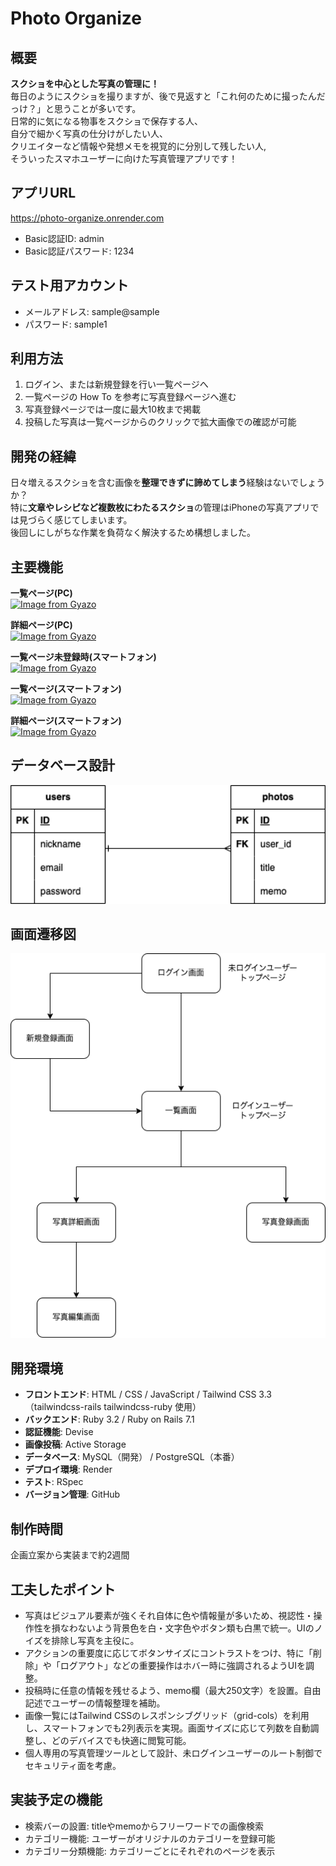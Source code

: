 # Photo Organize  
  
  
  
## 概要  
**スクショを中心とした写真の管理に！**  
毎日のようにスクショを撮りますが、後で見返すと「これ何のために撮ったんだっけ？」と思うことが多いです。  
日常的に気になる物事をスクショで保存する人、  
自分で細かく写真の仕分けがしたい人、  
クリエイターなど情報や発想メモを視覚的に分別して残したい人,  
そういったスマホユーザーに向けた写真管理アプリです！  
  
  
  
## アプリURL  
https://photo-organize.onrender.com  
- Basic認証ID: admin  
- Basic認証パスワード: 1234  
  
  
  
## テスト用アカウント  
- メールアドレス: sample@sample  
- パスワード: sample1  
  
  

## 利用方法  
1. ログイン、または新規登録を行い一覧ページへ  
2. 一覧ページの How To を参考に写真登録ページへ進む  
3. 写真登録ページでは一度に最大10枚まで掲載  
4. 投稿した写真は一覧ページからのクリックで拡大画像での確認が可能  
  
  
  
## 開発の経緯  
日々増えるスクショを含む画像を**整理できずに諦めてしまう**経験はないでしょうか？  
特に**文章やレシピなど複数枚にわたるスクショ**の管理はiPhoneの写真アプリでは見づらく感じてしまいます。  
後回しにしがちな作業を負荷なく解決するため構想しました。  
  
  
  
## 主要機能  
**一覧ページ(PC)**  
[![Image from Gyazo](https://i.gyazo.com/d6016e6ff0238c6641512a4a71b6ba31.gif)](https://gyazo.com/d6016e6ff0238c6641512a4a71b6ba31)  
  
**詳細ページ(PC)**  
[![Image from Gyazo](https://i.gyazo.com/dd8298446feeed5080cc4b26009bf87f.gif)](https://gyazo.com/dd8298446feeed5080cc4b26009bf87f)  
  
**一覧ページ未登録時(スマートフォン)**  
[![Image from Gyazo](https://i.gyazo.com/cf81c6962891f086954913b0d5cf81a9.gif)](https://gyazo.com/cf81c6962891f086954913b0d5cf81a9)

**一覧ページ(スマートフォン)**  
[![Image from Gyazo](https://i.gyazo.com/27144c2a70be7a28b0bc046ddb9f3720.gif)](https://gyazo.com/27144c2a70be7a28b0bc046ddb9f3720)  
  
**詳細ページ(スマートフォン)**  
[![Image from Gyazo](https://i.gyazo.com/ed569e1ca366476de947ba597e4bc813.gif)](https://gyazo.com/ed569e1ca366476de947ba597e4bc813)  
  
  
  
## データベース設計  
<img src="./images/er.png" width="600" alt="ER図">
  
  
  
## 画面遷移図  
<img src="./images/diagram.png" width="600" alt="画面遷移図"> 
  
  
## 開発環境  
- **フロントエンド**: HTML / CSS / JavaScript / Tailwind CSS 3.3（tailwindcss-rails tailwindcss-ruby 使用）  
- **バックエンド**: Ruby 3.2 / Ruby on Rails 7.1  
- **認証機能**: Devise  
- **画像投稿**: Active Storage  
- **データベース**: MySQL（開発） / PostgreSQL（本番）  
- **デプロイ環境**: Render  
- **テスト**: RSpec  
- **バージョン管理**: GitHub  
  
  
  
## 制作時間  
企画立案から実装まで約2週間  
  
  
  
## 工夫したポイント  
- 写真はビジュアル要素が強くそれ自体に色や情報量が多いため、視認性・操作性を損なわないよう背景色を白・文字色やボタン類も白黒で統一。UIのノイズを排除し写真を主役に。  
- アクションの重要度に応じてボタンサイズにコントラストをつけ、特に「削除」や「ログアウト」などの重要操作はホバー時に強調されるようUIを調整。  
- 投稿時に任意の情報を残せるよう、memo欄（最大250文字）を設置。自由記述でユーザーの情報整理を補助。  
- 画像一覧にはTailwind CSSのレスポンシブグリッド（grid-cols）を利用し、スマートフォンでも2列表示を実現。画面サイズに応じて列数を自動調整し、どのデバイスでも快適に閲覧可能。  
- 個人専用の写真管理ツールとして設計、未ログインユーザーのルート制御でセキュリティ面を考慮。  
  
  
## 実装予定の機能  
- 検索バーの設置: titleやmemoからフリーワードでの画像検索  
- カテゴリー機能: ユーザーがオリジナルのカテゴリーを登録可能  
- カテゴリー分類機能: カテゴリーごとにそれぞれのページを表示  

